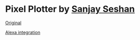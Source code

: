 # Pixel Plotter by [Sanjay Seshan](https://github.com/sanjayseshan)

[Original](https://github.com/sanjayseshan/PixelPlotter)

[Alexa integration](https://github.com/sanjayseshan/pixelplotter-alexa)
